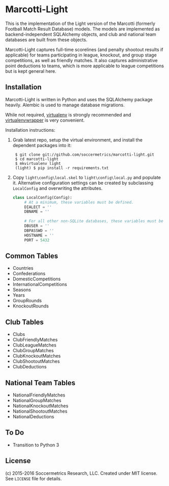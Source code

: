 Marcotti-Light
==============

This is the implementation of the Light version of the Marcotti (formerly Football Match Result Database) models. The models are implemented as backend-independent SQLAlchemy objects, and club and national team databases are 
built from these objects.

Marcotti-Light captures full-time scorelines (and penalty shootout results if applicable) for teams participating 
in league, knockout, and group stage competitions, as well as friendly matches.  It also captures administrative
point deductions to teams, which is more applicable to league competitions but is kept general here.

Installation
------------

Marcotti-Light is written in Python and uses the SQLAlchemy package heavily.  Alembic is used to manage database
migrations.

While not required, [virtualenv](https://pypi.python.org/pypi/virtualenv) is strongly recommended and
[virtualenvwrapper](https://pypi.python.org/pypi/virtualenvwrapper) is very convenient.

Installation instructions:

1. Grab latest repo, setup the virtual environment, and install the dependent packages into it:

        $ git clone git://github.com/soccermetrics/marcotti-light.git
        $ cd marcotti-light
        $ mkvirtualenv light
        (light) $ pip install -r requirements.txt
    
2. Copy `light\config\local.skel` to `light\config\local.py` and populate it.  Alternative configuration
   settings can be created by subclassing `LocalConfig` and overwriting the attributes.
    
   ```python
   class LocalConfig(Config):
        # At a minimum, these variables must be defined.
        DIALECT = ''
        DBNAME = ''
        
        # For all other non-SQLite databases, these variables must be set.
        DBUSER = ''
        DBPASSWD = ''
        HOSTNAME = ''
        PORT = 5432
   ```
    
Common Tables
-------------

- Countries
- Confederations
- DomesticCompetitions
- InternationalCompetitions
- Seasons
- Years
- GroupRounds
- KnockoutRounds

Club Tables
-----------

- Clubs
- ClubFriendlyMatches
- ClubLeagueMatches
- ClubGroupMatches
- ClubKnockoutMatches
- ClubShootoutMatches
- ClubDeductions

National Team Tables
--------------------

- NationalFriendlyMatches
- NationalGroupMatches
- NationalKnockoutMatches
- NationalShootoutMatches
- NationalDeductions

To Do
-----

* Transition to Python 3

License
-------

(c) 2015-2016 Soccermetrics Research, LLC.  Created under MIT license.  See `LICENSE` file for details.
